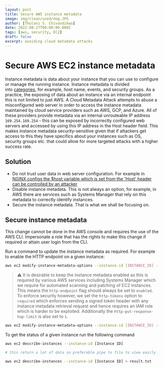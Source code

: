 ```yaml
---
layout: post
title: Secure AWS instance metadata
image: img/clean/used/dog.JPG
author: [Thulani S. Chivandikwa]
date: 2022-08-27T00:00:00.000Z
tags: [aws, security, EC2]
draft: false
excerpt: avoiding cloud metadata attacks
---
```


# Secure AWS EC2 instance metadata

Instance metadata is data about your instance that you can use to configure or manage the running instance. Instance metadata is divided into [categories](https://docs.aws.amazon.com/AWSEC2/latest/UserGuide/instancedata-data-categories.html), for example, host name, events, and security groups. As a practice, the exposing of data about an instance via an internal endpoint this is not limited to just AWS. A Cloud Metadata Attack attempts to abuse a misconfigured web server in order to access the instance metadata maintained by cloud service providers such as AWS, GCP, and Azure. All of these providers provide metadata via an internal unrouteable IP address `169.254.169.254` - this can be exposed by incorrectly configured web servers and accessed by using this IP address in the Host header field. This makes instance metadata security-sensitive given that if attackers get access to this they have specifics about your instances such as OS, security groups etc. that could allow for more targeted attacks with a higher success rate.

## Solution

-   Do not trust user data in web server configuration. For example in [NGINX configs the $host variable which is set from the 'Host' header can be controlled by an attacker](https://www.nginx.com/blog/trust-no-one-perils-of-trusting-user-input/)
-   Disable instance metadata. This is not always an option, for example, in AWS there are services such as Systems Manager that rely on this metadata to correctly identify instances.
-   Secure the instance metadata. That is what we shall be focusing on.

## Secure instance metadata

This change cannot be done in the AWS console and requires the use of the AWS CLI. Impersonate a role that has the rights to make this change if required or attain user login from the CLI.

Run a command to update the instance metadata as required. For example to enable the HTTP endpoint on a given instance:

```bash
aws ec2 modify-instance-metadata-options --instance-id [INSTANCE_ID] --http-endpoint enabled
```

> ⚠️ It is desirable to keep the instance metadata enabled as this is required by various AWS services including Systems Manager which we require for automated scanning and patching of EC2 instances. This means the `http-endpoint` flag should always be set to `enabled`. To enforce security however, we set the `http-tokens` option to `required` which enforces sending a signed token header with any instance metadata retrieval request and hence requires an IAM role which is harder to be exploited. Additionally the `http-put-response-hop-limit` is also set to `1`.

```bash
aws ec2 modify-instance-metadata-options --instance-id [INSTANCE_ID] --http-endpoint enabled --http-tokens required --http-put-response-hop-limit 1
```

To get the status of a given instance run the following command

```bash
aws ec2 describe-instances --instance-id [Instance ID]

# this return a lot of data so preferable pipe to file to view easily

aws ec2 describe-instances --instance-id [Instance ID] > result.txt
```
